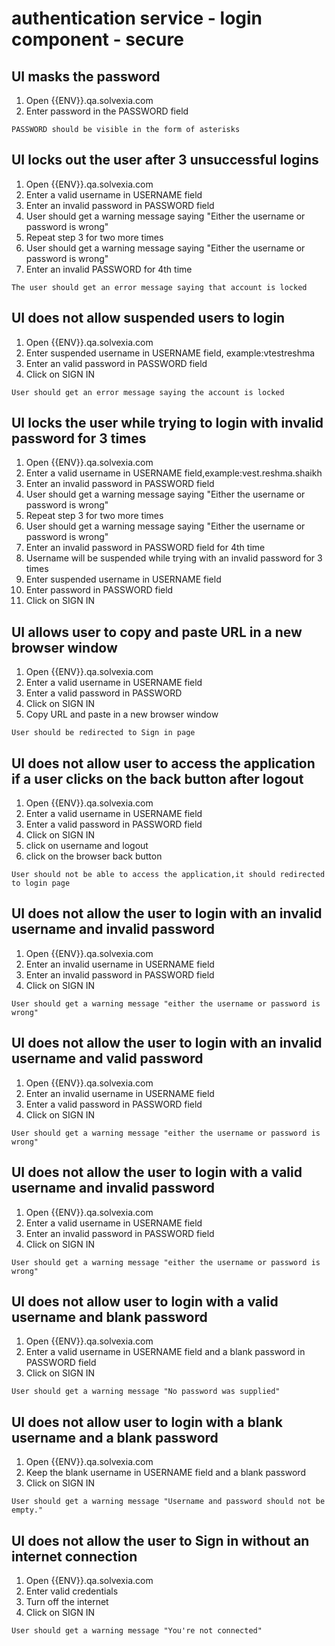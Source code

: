 # authentication service - login component - secure

## UI masks the password 

1. Open {{ENV}}.qa.solvexia.com
2. Enter password in the PASSWORD field

`PASSWORD should be visible in the form of asterisks`

## UI locks out the user after 3 unsuccessful logins

1. Open {{ENV}}.qa.solvexia.com
2. Enter a valid username in USERNAME field
3. Enter an invalid password in PASSWORD field
4. User should get a warning message saying "Either the username or password is wrong"
5. Repeat step 3 for two more times 
6. User should get a warning message saying "Either the username or password is wrong"
7. Enter an invalid PASSWORD for 4th time 

`The user should get an error message saying that account is locked`

## UI does not allow suspended users to login

1. Open {{ENV}}.qa.solvexia.com 
2. Enter suspended username in USERNAME field, example:vtestreshma
3. Enter an valid password in PASSWORD field
4. Click on SIGN IN

`User should get an error message saying the account is locked ` 

## UI locks the user while trying to login with invalid password for 3 times

1. Open {{ENV}}.qa.solvexia.com 
2. Enter a valid username in USERNAME field,example:vest.reshma.shaikh
3. Enter an invalid password in PASSWORD field
4. User should get a warning message saying "Either the username or password is wrong"
5. Repeat step 3 for two more times 
6. User should get a warning message saying "Either the username or password is wrong"
7. Enter an invalid password in PASSWORD field for 4th time 
8. Username will be suspended while trying with an invalid password for 3 times
9. Enter suspended username in USERNAME field
10. Enter password in PASSWORD field
11. Click on SIGN IN

## UI allows user to copy and paste URL in a new browser window

1. Open {{ENV}}.qa.solvexia.com 
2. Enter a valid username in USERNAME field
3. Enter a valid password in PASSWORD
4. Click on SIGN IN
5. Copy URL and paste in a new browser window

`User should be redirected to Sign in page`

## UI does not allow user to access the application if a user clicks on the back button after logout 

1. Open {{ENV}}.qa.solvexia.com 
2. Enter a valid username in USERNAME field
3. Enter a valid password in PASSWORD field
4. Click on SIGN IN
5. click on username and logout 
6. click on the browser back button

`User should not be able to access the application,it should redirected to login page`

## UI does not allow the user to login with an  invalid username and invalid password 

1. Open {{ENV}}.qa.solvexia.com 
2. Enter an invalid username in USERNAME field
3. Enter an invalid password in PASSWORD field
4. Click on SIGN IN

`User should get a warning message "either the username or password is wrong" `

## UI does not allow the user to login with an invalid username and valid password

1. Open {{ENV}}.qa.solvexia.com 
2. Enter an invalid username in USERNAME field
3. Enter a valid password in PASSWORD field
4. Click on SIGN IN

`User should get a warning message "either the username or password is wrong" `

## UI does not allow the user to login with a valid username and invalid password

1. Open {{ENV}}.qa.solvexia.com 
2. Enter a valid username in USERNAME field
3. Enter an invalid password in PASSWORD field
4. Click on SIGN IN

`User should get a warning message "either the username or password is wrong" `

## UI does not allow user to login with a valid username and blank password

1. Open {{ENV}}.qa.solvexia.com 
2. Enter a valid username in USERNAME field and a blank password in PASSWORD field
3. Click on SIGN IN

`User should get a warning message "No password was supplied" `

## UI does not allow user to login with a blank username and a blank password

1. Open {{ENV}}.qa.solvexia.com 
2. Keep the blank username in USERNAME field  and a blank password
3. Click on SIGN IN

`User should get a warning message "Username and password should not be empty." `

## UI does not allow the user to Sign in without an internet connection

1. Open {{ENV}}.qa.solvexia.com 
2. Enter valid credentials
3. Turn off the internet 
3. Click on SIGN IN

`User should get a warning message "You're not connected" `
